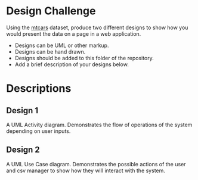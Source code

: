 # Design Challenge

Using the [mtcars](/mtcars.csv) dataset, produce two different designs to show how you would present the data on a page in a web application. 
* Designs can be UML or other markup.
* Designs can be hand drawn.
* Designs should be added to this folder of the repository.
* Add a brief description of your designs below.

# Descriptions

## Design 1
A UML Activity diagram. Demonstrates the flow of operations of the system depending on user inputs.

## Design 2
A UML Use Case diagram. Demonstrates the possible actions of the user and csv manager to show how they will interact with the system.